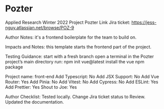 # Pozter
Applied Research Winter 2022 Project Pozter
Link Jira ticket:
https://jess-nguy.atlassian.net/browse/POZ-9

Author Notes:
it's a frontend boilerplate for the team to build on.

Impacts and Notes:
this template starts the frontend part of the project.

Testing Guidance:
start with a fresh branch
open a terminal in the Pozter project’s main directory
run: npm init vue@latest
install the vue npm package

Project name: front-end
Add Typescript: No
Add JSX Support: No
Add Vue Router: Yes
Add Pinia: No
Add Vitest: No
Add Cypress: No
Add ESLint: Yes
Add Prettier: Yes
Shout to Joe: Yes

Author Checklist:
 Tested locally.
 Change Jira ticket status to Review.
 Updated the documentation.
